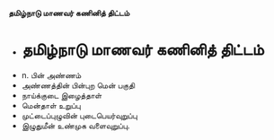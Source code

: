 **தமிழ்நாடு மாணவர் கணினித் திட்டம்**
- # தமிழ்நாடு மாணவர் கணினித் திட்டம்
- n. பின் அண்ணம்
- அண்ணத்தின் பின்புற மென் பகுதி
- நாய்க்குடை இழைத்தாள்
- மென்தாள் உறுப்பு
- முட்டைப்புழுவின் புடைபெயர்வுறுப்பு
- இழுதுமீன் உண்முக வளைவுறுப்பு.

